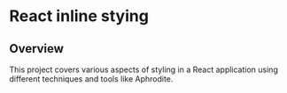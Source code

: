 # React inline stying

## Overview
This project covers various aspects of styling in a React application using different techniques and tools like Aphrodite.